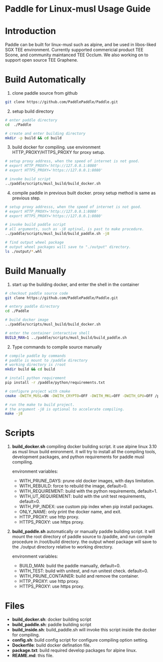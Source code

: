Paddle for Linux-musl Usage Guide
===========================================

# Introduction
Paddle can be built for linux-musl such as alpine, and be used in libos-liked SGX TEE environment. Currently supported commericial product TEE Scone, and community maintanced TEE Occlum. We also working on to support open source TEE Graphene.


# Build Automatically
1. clone paddle source from github
   
```bash
git clone https://github.com/PaddlePaddle/Paddle.git
```

2. setup build directory

```bash
# enter paddle directory
cd  ./Paddle

# create and enter building directory
mkdir -p build && cd build
```

3. build docker for compiling. use environment HTTP_PROXY/HTTPS_PROXY for proxy setup.

```bash
# setup proxy address, when the speed of internet is not good.
# export HTTP_PROXY='http://127.0.0.1:8080'
# export HTTPS_PROXY='https://127.0.0.1:8080'

# invoke build script
../paddle/scripts/musl_build/build_docker.sh
```

4. compile paddle in previous built docker. proxy setup method is same as previous step.


```bash
# setup proxy addresss, when the speed of internet is not good.
# export HTTP_PROXY='http://127.0.0.1:8080'
# export HTTPS_PROXY='https://127.0.0.1:8080'

# invoke build paddle script
# all arguments, such as -j8 optinal, is past to make procedure.
../paddle/scripts/musl_build/build_paddle.sh -j8

# find output wheel package
# output wheel packages will save to "./output" directory.
ls ./output/*.whl
```

# Build Manually  

1. start up the building docker, and enter the shell in the container
```bash
# checkout paddle source code
git clone https://github.com/PaddlePaddle/Paddle.git

# entery paddle directory
cd ./Paddle

# build docker image
../paddle/scripts/musl_build/build_docker.sh

# enter the container interactive shell
BUILD_MAN=1 ../paddle/scripts/musl_build/build_paddle.sh
```

2. Type commands to compile source manually
```sh
# compile paddle by commands
# paddle is mount to /paddle directory
# working directory is /root
mkdir build && cd build

# install python requirement
pip install -r /paddle/python/requirements.txt

# configure project with cmake
cmake -DWITH_MUSL=ON -DWITH_CRYPTO=OFF -DWITH_MKL=OFF -DWITH_GPU=OFF /paddle

# run the make to build project.
# the argument -j8 is optional to accelerate compiling.
make -j8
```

# Scripts
1. **build_docker.sh**
   compiling docker building script. it use alpine linux 3.10 as musl linux build enironment. it will try to install all the compiling tools, development packages, and python requirements for paddle musl compiling.
    
    environment variables:

   - WITH_PRUNE_DAYS: prune old docker images, with days limitation.
   - WITH_REBUILD: force to rebuild the image, default=0.
   - WITH_REQUIREMENT: build with the python requirements, default=1.
   - WITH_UT_REQUIREMENT: build with the unit test requirements, default=0.
   - WITH_PIP_INDEX: use custom pip index when pip install packages.
   - ONLY_NAME: only print the docker name, and exit.
   - HTTP_PROXY: use http proxy.
   - HTTPS_PROXY: use https proxy.

2. **build_paddle.sh** automatically or manually paddle building script. it will mount the root directory of paddle source to /paddle, and run compile procedure in /root/build directory. the output wheel package will save to the ./output directory relative to working directory.
    
    environment variables:

    - BUILD_MAN: build the paddle manually, default=0.
    - WITH_TEST: build with unitest, and run unitest check. default=0.
    - WITH_PRUNE_CONTAINER: build and remove the container.
    - HTTP_PROXY: use http proxy.
    - HTTPS_PROXY: use https proxy.


# Files
- **build_docker.sh**: docker building script
- **build_paddle.sh**: paddle building script
- **build_inside.sh**: build_paddle.sh will invoke this script inside the docker for compiling.
- **config.sh**: build config script for configure compiling option setting.
- **Dockerfile**: build docker defination file.
- **package.txt**: build required develop packages for alpine linux.
- **REAME.md**: this file.
